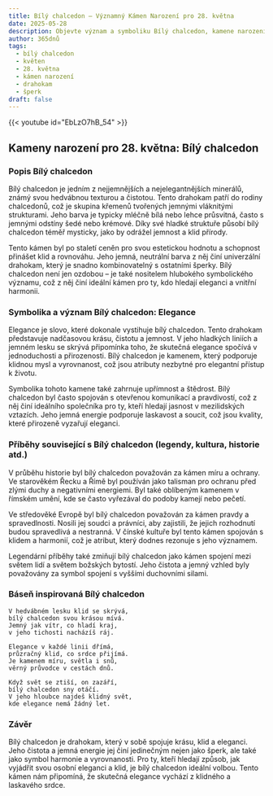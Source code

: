```yaml
---
title: Bílý chalcedon – Významný Kámen Narození pro 28. května
date: 2025-05-28
description: Objevte význam a symboliku Bílý chalcedon, kamene narození pro 28. května, který symbolizuje Elegance. Přečtěte si legendy a inspirující příběhy.
author: 365dnů
tags:
  - bílý chalcedon
  - květen
  - 28. května
  - kámen narození
  - drahokam
  - šperk
draft: false
---
```


{{< youtube id="EbLzO7hB_54" >}}

## Kameny narození pro 28. května: Bílý chalcedon

### Popis Bílý chalcedon

Bílý chalcedon je jedním z nejjemnějších a nejelegantnějších minerálů, známý svou hedvábnou texturou a čistotou. Tento drahokam patří do rodiny chalcedonů, což je skupina křemenů tvořených jemnými vláknitými strukturami. Jeho barva je typicky mléčně bílá nebo lehce průsvitná, často s jemnými odstíny šedé nebo krémové. Díky své hladké struktuře působí bílý chalcedon téměř mysticky, jako by odrážel jemnost a klid přírody.

Tento kámen byl po staletí ceněn pro svou estetickou hodnotu a schopnost přinášet klid a rovnováhu. Jeho jemná, neutrální barva z něj činí univerzální drahokam, který je snadno kombinovatelný s ostatními šperky. Bílý chalcedon není jen ozdobou – je také nositelem hlubokého symbolického významu, což z něj činí ideální kámen pro ty, kdo hledají eleganci a vnitřní harmonii.

### Symbolika a význam Bílý chalcedon: Elegance

Elegance je slovo, které dokonale vystihuje bílý chalcedon. Tento drahokam představuje nadčasovou krásu, čistotu a jemnost. V jeho hladkých liniích a jemném lesku se skrývá připomínka toho, že skutečná elegance spočívá v jednoduchosti a přirozenosti. Bílý chalcedon je kamenem, který podporuje klidnou mysl a vyrovnanost, což jsou atributy nezbytné pro elegantní přístup k životu.

Symbolika tohoto kamene také zahrnuje upřímnost a štědrost. Bílý chalcedon byl často spojován s otevřenou komunikací a pravdivostí, což z něj činí ideálního společníka pro ty, kteří hledají jasnost v mezilidských vztazích. Jeho jemná energie podporuje laskavost a soucit, což jsou kvality, které přirozeně vyzařují eleganci.

### Příběhy související s Bílý chalcedon (legendy, kultura, historie atd.)

V průběhu historie byl bílý chalcedon považován za kámen míru a ochrany. Ve starověkém Řecku a Římě byl používán jako talisman pro ochranu před zlými duchy a negativními energiemi. Byl také oblíbeným kamenem v římském umění, kde se často vyřezával do podoby kamejí nebo pečetí.

Ve středověké Evropě byl bílý chalcedon považován za kámen pravdy a spravedlnosti. Nosili jej soudci a právníci, aby zajistili, že jejich rozhodnutí budou spravedlivá a nestranná. V čínské kultuře byl tento kámen spojován s klidem a harmonií, což je atribut, který dodnes rezonuje s jeho významem.

Legendární příběhy také zmiňují bílý chalcedon jako kámen spojení mezi světem lidí a světem božských bytostí. Jeho čistota a jemný vzhled byly považovány za symbol spojení s vyššími duchovními silami.

### Báseň inspirovaná Bílý chalcedon

```
V hedvábném lesku klid se skrývá,  
bílý chalcedon svou krásou mívá.  
Jemný jak vítr, co hladí kraj,  
v jeho tichosti nacházíš ráj.

Elegance v každé linii dřímá,  
průzračný klid, co srdce přijímá.  
Je kamenem míru, světla i snů,  
věrný průvodce v cestách dnů.

Když svět se ztiší, on zazáří,  
bílý chalcedon sny otáčí.  
V jeho hloubce najdeš klidný svět,  
kde elegance nemá žádný let.
```

### Závěr

Bílý chalcedon je drahokam, který v sobě spojuje krásu, klid a eleganci. Jeho čistota a jemná energie jej činí jedinečným nejen jako šperk, ale také jako symbol harmonie a vyrovnanosti. Pro ty, kteří hledají způsob, jak vyjádřit svou osobní eleganci a klid, je bílý chalcedon ideální volbou. Tento kámen nám připomíná, že skutečná elegance vychází z klidného a laskavého srdce.